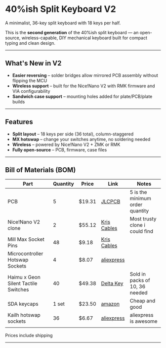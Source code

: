 # 40%ish Split Keyboard V2

A minimalist, 36-key split keyboard with 18 keys per half.

This is the **second generation** of the 40%ish split keyboard — an open-source, wireless-capable, DIY mechanical keyboard built for compact typing and clean design.

---

## What's New in V2

- **Easier reversing** – solder bridges allow mirrored PCB assembly without flipping the MCU
- **Wireless support** – built for the Nice!Nano V2 with RMK firmware and VIA configurability
- **Sandwich case support** – mounting holes added for plate/PCB/plate builds

---

## Features

- **Split layout** – 18 keys per side (36 total), column-staggered
- **MX hotswap** – change your switches anytime, no soldering needed
- **Wireless** – powered by Nice!Nano V2 + ZMK or RMK
- **Fully open-source** – PCB, firmware, case files

---

## Bill of Materials (BOM)
| Part                                 | Quantity | Price  | Link                                                                                                                                                                                                                                                                                                                                                                                                                                                                                          | Notes                                                      |
| ------------------------------------ | -------- | ------ | --------------------------------------------------------------------------------------------------------------------------------------------------------------------------------------------------------------------------------------------------------------------------------------------------------------------------------------------------------------------------------------------------------------------------------------------------------------------------------------------- | ---------------------------------------------------------- |
| PCB                                  | 5        | $19.31 | [JLCPCB](https://jlcpcb.com/)                                                                                                                                                                                                                                                                                                                                                                                                                                                                 | 5 is the minimum order quantity                            |
| Nice!Nano V2 clone                         | 2        | $55.12 | [Kris Cables](https://kriscables.com/product/supermini-nrf52840/)                                                                                                                                                                                                                                                                                                                                                                                                                                       | Most trusty clone i could find                        |
| Mill Max Socket Pins                 | 48       | $9.18  | [Kris Cables](https://kriscables.com/product/mill-max-socket-pins/)                                                                                                                                                                                                                                                                                                                                                                                                                           |  |
| Microcontroller Hotswap Sockets      | 4        | $8.07  | [aliexpress](https://www.aliexpress.us/item/4001122376295.html?spm=a2g0o.productlist.main.1.5b1b2f7dvb20qw&algo_pvid=7361f9d9-8dab-4ced-844c-6e23df0449e3&algo_exp_id=7361f9d9-8dab-4ced-844c-6e23df0449e3-0&pdp_ext_f=%7B%22order%22%3A%222335%22%2C%22eval%22%3A%221%22%7D&pdp_npi=4%40dis%21EUR%212.52%212.52%21%21%212.89%212.89%21%40211b680e17517351193655082ed694%2110000014593481347%21sea%21PT%216372042523%21X&curPageLogUid=48AqA6mUIZQj&utparam-url=scene%3Asearch%7Cquery_from%3A)                                                                                                                                                                                                                                                                                                                                                                                                                   |                          |
| Haimu x Geon Silent Tactile Switches | 40       | $49.38 | [Delta Key](https://deltakeyco.com/collections/geon-switches/products/haimu-x-geon-hg-yellow-silent-tactile-switches)                                                                                                                                                                                                                                                                                                                                                                         | Sold in packs of 10, 36 needed                         |
| SDA keycaps                          | 1 set    | $23.50 | [amazon](https://www.amazon.com/YMDK-Profile-Keyset-Mechanical-Keyboard/dp/B07S18VCDN?ref_=ast_sto_dp&th=1)                                                                                                                                                                                                                                                                                                                                                                                   | Cheap and good                                             |
| Kailh hotswap sockets                | 36       | $6.67  | [aliexpress](https://pt.aliexpress.com/item/32951252318.html?spm=a2g0o.productlist.main.21.5090vkJPvkJPra&algo_pvid=acb05e60-2951-413b-91f9-12cc7be20dbc&algo_exp_id=acb05e60-2951-413b-91f9-12cc7be20dbc-20&pdp_ext_f=%7B%22order%22%3A%2279%22%2C%22eval%22%3A%221%22%7D&pdp_npi=4%40dis%21EUR%215.68%215.68%21%21%216.49%216.49%21%402103867617511082823454226eeda5%2112000036652544705%21sea%21PT%216372042523%21X&curPageLogUid=dALRGMcuMEGW&utparam-url=scene%3Asearch%7Cquery_from%3A) | aliexpress is awesome                                      |
|                                      |          |        | 

<dub>Prices include shipping<dub>

---
